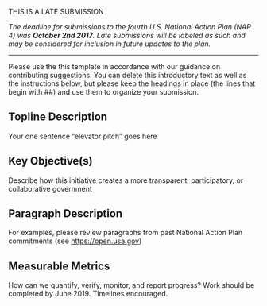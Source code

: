 THIS IS A LATE SUBMISSION

*The deadline for submissions to the fourth U.S. National Action Plan (NAP 4) was **October 2nd 2017**. Late submissions will be labeled as such and may be considered for inclusion in future updates to the plan.*

---

Please use the this template in accordance with our guidance on contributing suggestions. You can delete this introductory text as well as the instructions below, but please keep the headings in place (the lines that begin with ##) and use them to organize your submission.

## Topline Description
Your one sentence “elevator pitch” goes here
 
## Key Objective(s)
Describe how this initiative creates a more transparent, participatory, or collaborative government

## Paragraph Description
For examples, please review paragraphs from past National Action Plan commitments (see https://open.usa.gov)
 
## Measurable Metrics
How can we quantify, verify, monitor, and report progress? Work should be completed by June 2019. Timelines encouraged. 
